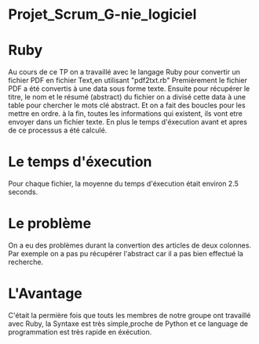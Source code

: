 # Projet_Scrum_G-nie_logiciel

# Ruby
Au cours de ce TP on a travaillé avec le langage Ruby pour convertir un fichier PDF en fichier Text,en utilisant "pdf2txt.rb" Premièrement le fichier PDF a été convertis à une data sous forme texte. Ensuite pour récupérer le titre, le nom et le résumé (abstract) du fichier on a divisé cette data à une table pour chercher le mots clé abstract. Et on a fait des boucles pour les mettre en ordre. à la fin, toutes les informations qui existent, ils vont etre envoyer dans un fichier texte. En plus le temps d'éxecution avant et apres de ce processus a été calculé.

# Le temps d'éxecution
Pour chaque fichier, la moyenne du temps d'éxecution était environ 2.5 seconds.

# Le problème
On a eu des problèmes durant la convertion des articles de deux colonnes. Par exemple on a pas pu récupérer l'abstract car il a pas bien effectué la recherche.

# L'Avantage
C'était la permière fois que touts les membres de notre groupe ont travaillé avec Ruby, la Syntaxe est très simple,proche de Python et ce language de programmation est très rapide en éxécution.
